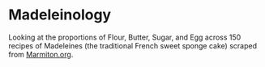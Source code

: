 # Madeleinology

Looking at the proportions of Flour, Butter, Sugar, and Egg across 150 recipes of Madeleines (the traditional French sweet sponge cake) scraped from [Marmiton.org](http://marmiton.org).

